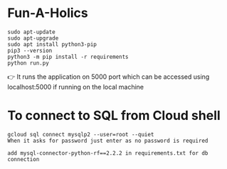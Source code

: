 # Fun-A-Holics
```
sudo apt-update 
sudo apt-upgrade 
sudo apt install python3-pip 
pip3 --version 
python3 -m pip install -r requirements
python run.py
```
👉 It runs the application on 5000 port which can be accessed using localhost:5000 if running on the local machine<br>


# To connect to SQL from Cloud shell 
```
gcloud sql connect mysqlp2 --user=root --quiet 
When it asks for password just enter as no password is required

add mysql-connector-python-rf==2.2.2 in requirements.txt for db connection
```
